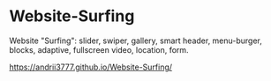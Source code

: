 # Website-Surfing
Website "Surfing": slider, swiper, gallery, smart header, menu-burger, blocks, adaptive, fullscreen video, location, form.

https://andrii3777.github.io/Website-Surfing/
